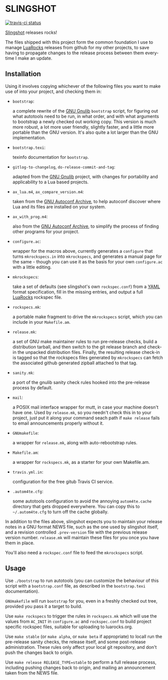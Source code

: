 SLINGSHOT
=========

[![travis-ci status](https://secure.travis-ci.org/gvvaughan/slingshot.png?branch=master)](http://travis-ci.org/gvvaughan/slingshot/builds)

[Slingshot][] releases rocks!

The files shipped with this project form the common foundation I use
to manage [LuaRocks][] releases from github for my other projects, to
save having to propagate changes to the release process between them
every-time I make an update.

Installation
------------

Using it involves copying whichever of the following files you want to
make use of into your project, and checking them in:

 * `bootstrap`:

   a complete rewrite of the [GNU Gnulib][] `bootstrap` script, for
   figuring out what autotools need to be run, in what order, and with
   what arguments to bootstrap a newly checked out working copy. This
   version is much more robust, a lot more user friendly, slightly
   faster, and a little more portable than the GNU version.  It's also
   quite a lot larger than the GNU implementation.

 * `bootstrap.texi`:

   texinfo documentation for `bootstrap`.

 * `gitlog-to-changelog`, `do-release-commit-and-tag`:

   adapted from the [GNU Gnulib][] project, with changes for portability
   and applicability to a Lua based projects.

 * `ax_lua.m4`, `ax_compare_version.m4`:

   taken from the [GNU Autoconf Archive][], to help autoconf discover
   where Lua and its files are installed on your system.

 * `ax_with_prog.m4`:

   also from the [GNU Autoconf Archive][], to simplify the process of
   finding other programs for your project.

 * `configure.ac`:

   wrapper for the macros above, currently generates a `configure` that
   turns `mkrockspecs.in` into `mkrockspecs`, and generates a manual
   page for the same - though you can use it as the basis for your own
   `configure.ac` with a little editing.

 * `mkrockspecs`:

   take a set of defaults (see slingshot's own `rockspec.conf`) from
   a [YAML][] format specification, fill in the missing entries, and
   output a full [LuaRocks][] rockspec file.

 * `rockspecs.mk`:

    a portable make fragment to drive the `mkrockspecs` script, which
    you can include in your `Makefile.am`.

 * `release.mk`:

   a set of GNU make maintainer rules to run pre-release checks, build
   a distribution tarball, and then switch to the git release branch
   and check-in the unpacked distribution files.  Finally, the resulting
   release check-in is tagged so that the rockspecs files generated by
   `mkrockspecs` can fetch the associated github generated zipball
   attached to that tag.

 * `sanity.mk`:

   a port of the gnulib sanity check rules hooked into the pre-release
   process by default.

 * `mail`:

   a POSIX mail interface wrapper for mutt, in case your machine
   doesn't have one.  Used by `release.mk`, so you needn't check this
   in to your project, just put it along your command seach path if
   `make release` fails to email announcements properly without it.

 * `GNUmakefile`:

   a wrapper for `release.mk`, along with auto-rebootstrap rules.

 * `Makefile.am`:

   a wrapper for `rockspecs.mk`, as a starter for your own Makefile.am.

 * `travis.yml.in`:

   configuration for the free gitub Travis CI service.

 * `.autom4te.cfg`:

   some autotools configuration to avoid the annoying `autom4te.cache`
   directory that gets dropped everywhere.  You can copy this to
   `~/.autom4te.cfg` to turn off the cache globally.

In addition to the files above, slingshot expects you to maintain your
release notes in a GNU format NEWS file, such as the one used by
slingshot itself, and a revision controlled `.prev-version` file with
the previous release version number.  `release.mk` will maintain these
files for you once you have them in place.

You'll also need a `rockspec.conf` file to feed the `mkrockspecs`
script.

Usage
-----

Use `./bootstrap` to run autotools (you can customize the behaviour of
this script with a `bootstrap.conf` file, as described in the
`bootstrap.texi` documentation).

`GNUmakefile` will run `bootstrap` for you, even in a freshly checked
out tree, provided you pass it a target to build.

Use `make rockspecs` to trigger the rules in `rockspecs.mk` which will
use the values from `AC_INIT` in `configure.ac` and `rockspec.conf` to
build project specific rockspec files, suitable for uploading to
luarocks.org.

Use `make stable` (or `make alpha`, or `make beta` if appropriate) to
locall run the pre-release sanity checks, the release itself, and some
post-release administration.  These rules only affect your local git
repository, and don't push the changes back to origin.

Use `make release RELEASE_TYPE=stable` to perform a full release
process, including pushing changes back to origin, and mailing an
announcement taken from the NEWS file.


[gnu gnulib]: http://gnu.org/s/gnulib
[gnu autoconf archive]: http://gnu.org/s/autoconf-archive
[lua]:        http://www.lua.org
[luarocks]:   http://www.luarocks.org
[slingshot]:  http://github.org/gvvaughan/slingshot
[yaml]:       http//yaml.org
